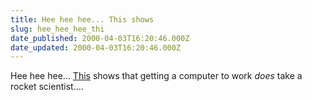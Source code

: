 ```yaml
---
title: Hee hee hee... This shows
slug: hee_hee_hee_thi
date_published: 2000-04-03T16:20:46.000Z
date_updated: 2000-04-03T16:20:46.000Z
---
```


Hee hee hee… [This](http://wired.com/news/culture/0,1284,35259,00.html) shows that getting a computer to work *does* take a rocket scientist….

